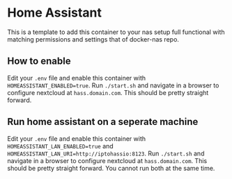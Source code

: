 # Home Assistant

This is a template to add this container to your nas setup full functional with matching permissions and settings that of docker-nas repo.


## How to enable

Edit your `.env` file and enable this container with `HOMEASSISTANT_ENABLED=true`. Run `./start.sh` and navigate in a browser to configure nextcloud at `hass.domain.com`. This should be pretty straight forward.

## Run home assistant on a seperate machine

Edit your `.env` file and enable this container with `HOMEASSISTANT_LAN_ENABLED=true` and `HOMEASSISTANT_LAN_URI=http://iptohassio:8123`. Run `./start.sh` and navigate in a browser to configure nextcloud at `hass.domain.com`. This should be pretty straight forward. You cannot run both at the same time.